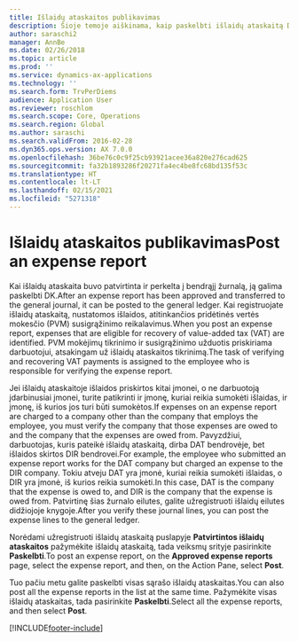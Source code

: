 ```yaml
---
title: Išlaidų ataskaitos publikavimas
description: Šioje temoje aiškinama, kaip paskelbti išlaidų ataskaitą DK.
author: saraschi2
manager: AnnBe
ms.date: 02/26/2018
ms.topic: article
ms.prod: ''
ms.service: dynamics-ax-applications
ms.technology: ''
ms.search.form: TrvPerDiems
audience: Application User
ms.reviewer: roschlom
ms.search.scope: Core, Operations
ms.search.region: Global
ms.author: saraschi
ms.search.validFrom: 2016-02-28
ms.dyn365.ops.version: AX 7.0.0
ms.openlocfilehash: 36be76c0c9f25cb93921acee36a820e276cad625
ms.sourcegitcommit: fa32b1893286f20271fa4ec4be8fc68bd135f53c
ms.translationtype: HT
ms.contentlocale: lt-LT
ms.lasthandoff: 02/15/2021
ms.locfileid: "5271318"
---
```

# <a name="post-an-expense-report"></a><span data-ttu-id="14261-103">Išlaidų ataskaitos publikavimas</span><span class="sxs-lookup"><span data-stu-id="14261-103">Post an expense report</span></span>

<span data-ttu-id="14261-104">Kai išlaidų ataskaita buvo patvirtinta ir perkelta į bendrąjį žurnalą, ją galima paskelbti DK.</span><span class="sxs-lookup"><span data-stu-id="14261-104">After an expense report has been approved and transferred to the general journal, it can be posted to the general ledger.</span></span> <span data-ttu-id="14261-105">Kai registruojate išlaidų ataskaitą, nustatomos išlaidos, atitinkančios pridėtinės vertės mokesčio (PVM) susigrąžinimo reikalavimus.</span><span class="sxs-lookup"><span data-stu-id="14261-105">When you post an expense report, expenses that are eligible for recovery of value-added tax (VAT) are identified.</span></span> <span data-ttu-id="14261-106">PVM mokėjimų tikrinimo ir susigrąžinimo užduotis priskiriama darbuotojui, atsakingam už išlaidų ataskaitos tikrinimą.</span><span class="sxs-lookup"><span data-stu-id="14261-106">The task of verifying and recovering VAT payments is assigned to the employee who is responsible for verifying the expense report.</span></span>

<span data-ttu-id="14261-107">Jei išlaidų ataskaitoje išlaidos priskirtos kitai įmonei, o ne darbuotoją įdarbinusiai įmonei, turite patikrinti ir įmonę, kuriai reikia sumokėti išlaidas, ir įmonę, iš kurios jos turi būti sumokėtos.</span><span class="sxs-lookup"><span data-stu-id="14261-107">If expenses on an expense report are charged to a company other than the company that employs the employee, you must verify the company that those expenses are owed to and the company that the expenses are owed from.</span></span> <span data-ttu-id="14261-108">Pavyzdžiui, darbuotojas, kuris pateikė išlaidų ataskaitą, dirba DAT bendrovėje, bet išlaidos skirtos DIR bendrovei.</span><span class="sxs-lookup"><span data-stu-id="14261-108">For example, the employee who submitted an expense report works for the DAT company but charged an expense to the DIR company.</span></span> <span data-ttu-id="14261-109">Tokiu atveju DAT yra įmonė, kuriai reikia sumokėti išlaidas, o DIR yra įmonė, iš kurios reikia sumokėti.</span><span class="sxs-lookup"><span data-stu-id="14261-109">In this case, DAT is the company that the expense is owed to, and DIR is the company that the expense is owed from.</span></span> <span data-ttu-id="14261-110">Patvirtinę šias žurnalo eilutes, galite užregistruoti išlaidų eilutes didžiojoje knygoje.</span><span class="sxs-lookup"><span data-stu-id="14261-110">After you verify these journal lines, you can post the expense lines to the general ledger.</span></span>

<span data-ttu-id="14261-111">Norėdami užregistruoti išlaidų ataskaitą puslapyje **Patvirtintos išlaidų ataskaitos** pažymėkite išlaidų ataskaitą, tada veiksmų srityje pasirinkite **Paskelbti**.</span><span class="sxs-lookup"><span data-stu-id="14261-111">To post an expense report, on the **Approved expense reports** page, select the expense report, and then, on the Action Pane, select **Post**.</span></span>

<span data-ttu-id="14261-112">Tuo pačiu metu galite paskelbti visas sąrašo išlaidų ataskaitas.</span><span class="sxs-lookup"><span data-stu-id="14261-112">You can also post all the expense reports in the list at the same time.</span></span> <span data-ttu-id="14261-113">Pažymėkite visas išlaidų ataskaitas, tada pasirinkite **Paskelbti**.</span><span class="sxs-lookup"><span data-stu-id="14261-113">Select all the expense reports, and then select **Post**.</span></span>


[!INCLUDE[footer-include](../includes/footer-banner.md)]